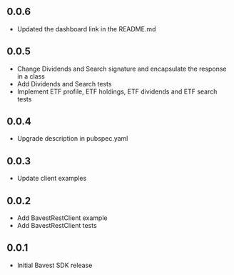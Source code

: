 ## 0.0.6
* Updated the dashboard link in the README.md

## 0.0.5
* Change Dividends and Search signature and encapsulate the response in a class
* Add Dividends and Search tests
* Implement ETF profile, ETF holdings, ETF dividends and ETF search tests

## 0.0.4
* Upgrade description in pubspec.yaml

## 0.0.3

* Update client examples

## 0.0.2

* Add BavestRestClient example
* Add BavestRestClient tests

## 0.0.1

* Initial Bavest SDK release
